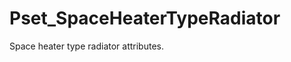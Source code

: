 # Pset_SpaceHeaterTypeRadiator

Space heater type radiator attributes.
<!-- end of short definition -->


